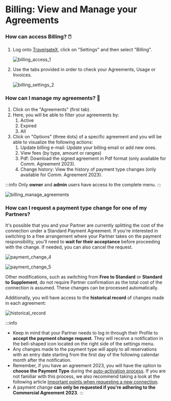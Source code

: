 ﻿---
sidebar_position: 1
---

# Billing: View and Manage your Agreements

### How can access Billing? 🖱️

1. Log onto [TravelgateX](https://www.travelgatex.com/), click on "Settings" and then select "Billing".

	![billing_access_1](https://storage.travelgate.com/kbase/billing_access_billing_1.jpg)
1. Use the tabs provided in order to check your Agreements, Usage or Invoices.

	![billing_settings_2](https://storage.travelgate.com/kbase/billing_settings_2.jpg)
### How can I manage my agreements? 📑

1. Click on the "Agreements" (first tab).
1. Here, you will be able to filter your agreements by:	
	1. Active
	1. Expired
	1. All
1. Click on "Options" (three dots) of a specific agreement and you will be able to visualize the following actions:
	1. Update billing e-mail: Update your billing email or add new ones.
	1. View fees (by type, amount or ranges)
	1.  Pdf: Download the signed agreement in Pdf format (only available for Comm. Agreement 2023).
	1. Change history: View the history of payment type changes (only available for Comm. Agreement 2023).

:::info
Only **owner** and **admin** users have access to the complete menu.
:::

![billing_manage_agreements](https://storage.travelgate.com/kbase/billing_manage_agreements_3.jpg)


### How can I request a payment type change for one of my Partners?
It's possible that you and your Partner are currently splitting the cost of the connection under a Standard Payment Agreement. If you're interested in switching to a free arrangement where your Partner takes on the payment responsibility, you'll need to **wait for their acceptance** before proceeding with the change. If needed, you can also cancel the request.

![payment_change_4](https://storage.travelgate.com/kbase/billing_payment_change_4.jpg)

![payment_change_5](https://storage.travelgate.com/kbase/billing_payment_change_5.jpg)

Other modifications, such as switching from **Free to Standard** or **Standard to Supplement**, do not require Partner confirmation as the total cost of the connection is assumed. These changes can be processed automatically.

Additionally, you will have access to the **historical record** of changes made in each agreement:

![historical_record](https://storage.travelgate.com/kbase/billing_historical_record_6.jpg)

:::info
- Keep in mind that your Partner needs to log in through their Profile to **accept the payment change request**. They will receive a notification in the bell-shaped icon located on the right side of the settings menu.
- Any changes made to the payment type will apply to all reservations with an entry date starting from the first day of the following calendar month after the notification.
- Remember, if you have an agreement 2023, you will have the option to **choose the Payment Type** during the [auto-activation process](/kb/connections/my-connections/auto-activations-process). If you are not familiar with this process, we also recommend taking a look at the following article [Important points when requesting a new connection](/kb/connections/my-connections/important-points-when-requesting-a-new-connection).
- A payment change **can only be requested if you're adhering to the Commercial Agreement 2023**.
:::
